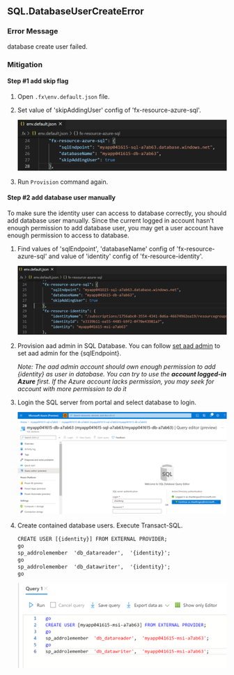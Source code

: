 ## SQL.DatabaseUserCreateError

### Error Message

database <database> create user <user> failed. 

### Mitigation

#### Step #1 add skip flag
1. Open `.fx\env.default.json` file.
1. Set value of 'skipAddingUser' config of 'fx-resource-azure-sql'.

      ![image](../images/fx-core/sql/add-flag.png)

1. Run `Provision` command again.

#### Step #2 add database user manually

To make sure the identity user can access to database correctly, you should add database user manually.
Since the current logged in account hasn't enough permission to add database user, you may get a user account have enough permission to access to database. 
1. Find values of 'sqlEndpoint', 'databaseName' config of 'fx-resource-azure-sql' and value of 'identity' config of 'fx-resource-identity'.

      ![image](../images/fx-core/sql/config.png)

1. Provision aad admin in SQL Database. You can follow [set aad admin](https://docs.microsoft.com/en-us/azure/azure-sql/database/authentication-aad-configure?tabs=azure-powershell#provision-azure-ad-admin-sql-database) to set aad admin for the {sqlEndpoint}. 
   
   *Note: The aad admin account should own enough permission to add {identity} as user in database. You can try to use the **account logged-in Azure** first. If the Azure account lacks permission, you may seek for account with more permission to do it*

1. Login the SQL server from portal and select database to login.

      ![image](../images/fx-core/sql/login-db.png)

1. Create contained database users. Execute Transact-SQL. 

   ```
   CREATE USER [{identity}] FROM EXTERNAL PROVIDER;
   go
   sp_addrolemember  'db_datareader',  '{identity}';
   go
   sp_addrolemember  'db_datawriter',  '{identity}';
   go
   ```

      ![image](../images/fx-core/sql/add-database-user.png)

